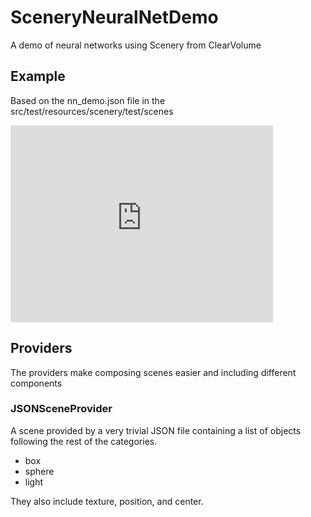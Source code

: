 # SceneryNeuralNetDemo
A demo of neural networks using Scenery from ClearVolume

## Example

Based on the nn_demo.json file in the src/test/resources/scenery/test/scenes

<iframe width="420" height="315" src="https://www.youtube.com/embed/AHMUz0NWjCI" frameborder="0" allowfullscreen></iframe>


## Providers
The providers make composing scenes easier and including different components

### JSONSceneProvider
A scene provided by a very trivial JSON file containing a list of objects following the rest of the categories. 

- box
- sphere
- light

They also include texture, position, and center.
